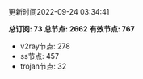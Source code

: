 更新时间2022-09-24 03:34:41

**总订阅: 73**
**总节点: 2662**
**有效节点: 767**
- v2ray节点: 278
- ss节点: 457
- trojan节点: 32
